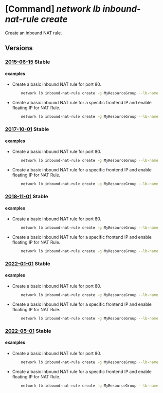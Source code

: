 # [Command] _network lb inbound-nat-rule create_

Create an inbound NAT rule.

## Versions

### [2015-06-15](/Resources/mgmt-plane/L3N1YnNjcmlwdGlvbnMve30vcmVzb3VyY2Vncm91cHMve30vcHJvdmlkZXJzL21pY3Jvc29mdC5uZXR3b3JrL2xvYWRiYWxhbmNlcnMve30=/2015-06-15.xml) **Stable**

<!-- mgmt-plane /subscriptions/{}/resourcegroups/{}/providers/microsoft.network/loadbalancers/{} 2015-06-15 properties.inboundNatRules[] -->

#### examples

- Create a basic inbound NAT rule for port 80.
    ```bash
        network lb inbound-nat-rule create -g MyResourceGroup --lb-name MyLb -n MyNatRule --protocol Tcp --frontend-port 80 --backend-port 80
    ```

- Create a basic inbound NAT rule for a specific frontend IP and enable floating IP for NAT Rule.
    ```bash
        network lb inbound-nat-rule create -g MyResourceGroup --lb-name MyLb -n MyNatRule --protocol Tcp --frontend-port 5432 --backend-port 3389 --frontend-ip MyFrontendIp --floating-ip true
    ```

### [2017-10-01](/Resources/mgmt-plane/L3N1YnNjcmlwdGlvbnMve30vcmVzb3VyY2Vncm91cHMve30vcHJvdmlkZXJzL21pY3Jvc29mdC5uZXR3b3JrL2xvYWRiYWxhbmNlcnMve30=/2017-10-01.xml) **Stable**

<!-- mgmt-plane /subscriptions/{}/resourcegroups/{}/providers/microsoft.network/loadbalancers/{} 2017-10-01 properties.inboundNatRules[] -->

#### examples

- Create a basic inbound NAT rule for port 80.
    ```bash
        network lb inbound-nat-rule create -g MyResourceGroup --lb-name MyLb -n MyNatRule --protocol Tcp --frontend-port 80 --backend-port 80
    ```

- Create a basic inbound NAT rule for a specific frontend IP and enable floating IP for NAT Rule.
    ```bash
        network lb inbound-nat-rule create -g MyResourceGroup --lb-name MyLb -n MyNatRule --protocol Tcp --frontend-port 5432 --backend-port 3389 --frontend-ip MyFrontendIp --floating-ip true
    ```

### [2018-11-01](/Resources/mgmt-plane/L3N1YnNjcmlwdGlvbnMve30vcmVzb3VyY2Vncm91cHMve30vcHJvdmlkZXJzL21pY3Jvc29mdC5uZXR3b3JrL2xvYWRiYWxhbmNlcnMve30=/2018-11-01.xml) **Stable**

<!-- mgmt-plane /subscriptions/{}/resourcegroups/{}/providers/microsoft.network/loadbalancers/{} 2018-11-01 properties.inboundNatRules[] -->

#### examples

- Create a basic inbound NAT rule for port 80.
    ```bash
        network lb inbound-nat-rule create -g MyResourceGroup --lb-name MyLb -n MyNatRule --protocol Tcp --frontend-port 80 --backend-port 80
    ```

- Create a basic inbound NAT rule for a specific frontend IP and enable floating IP for NAT Rule.
    ```bash
        network lb inbound-nat-rule create -g MyResourceGroup --lb-name MyLb -n MyNatRule --protocol Tcp --frontend-port 5432 --backend-port 3389 --frontend-ip MyFrontendIp --floating-ip true
    ```

### [2022-01-01](/Resources/mgmt-plane/L3N1YnNjcmlwdGlvbnMve30vcmVzb3VyY2Vncm91cHMve30vcHJvdmlkZXJzL21pY3Jvc29mdC5uZXR3b3JrL2xvYWRiYWxhbmNlcnMve30=/2022-01-01.xml) **Stable**

<!-- mgmt-plane /subscriptions/{}/resourcegroups/{}/providers/microsoft.network/loadbalancers/{} 2022-01-01 properties.inboundNatRules[] -->

#### examples

- Create a basic inbound NAT rule for port 80.
    ```bash
        network lb inbound-nat-rule create -g MyResourceGroup --lb-name MyLb -n MyNatRule --protocol Tcp --frontend-port 80 --backend-port 80
    ```

- Create a basic inbound NAT rule for a specific frontend IP and enable floating IP for NAT Rule.
    ```bash
        network lb inbound-nat-rule create -g MyResourceGroup --lb-name MyLb -n MyNatRule --protocol Tcp --frontend-port 5432 --backend-port 3389 --frontend-ip MyFrontendIp --floating-ip true
    ```

### [2022-05-01](/Resources/mgmt-plane/L3N1YnNjcmlwdGlvbnMve30vcmVzb3VyY2Vncm91cHMve30vcHJvdmlkZXJzL21pY3Jvc29mdC5uZXR3b3JrL2xvYWRiYWxhbmNlcnMve30=/2022-05-01.xml) **Stable**

<!-- mgmt-plane /subscriptions/{}/resourcegroups/{}/providers/microsoft.network/loadbalancers/{} 2022-05-01 properties.inboundNatRules[] -->

#### examples

- Create a basic inbound NAT rule for port 80.
    ```bash
        network lb inbound-nat-rule create -g MyResourceGroup --lb-name MyLb -n MyNatRule --protocol Tcp --frontend-port 80 --backend-port 80
    ```

- Create a basic inbound NAT rule for a specific frontend IP and enable floating IP for NAT Rule.
    ```bash
        network lb inbound-nat-rule create -g MyResourceGroup --lb-name MyLb -n MyNatRule --protocol Tcp --frontend-port 5432 --backend-port 3389 --frontend-ip MyFrontendIp --floating-ip true
    ```
